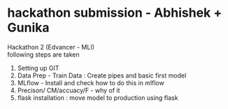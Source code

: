 # hackathon submission - Abhishek + Gunika
Hackathon 2 (Edvancer - MLI)
<br> following steps are taken
<br>
1. Setting up GIT 
2. Data Prep - Train Data : Create pipes and basic first model
3. MLflow - Install and check how to do this in mlflow
4. Precison/ CM/accuacy/F - why of it 
5. flask installation : move model to production using flask

